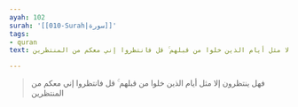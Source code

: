 ```yaml
---
ayah: 102
surah: '[[010-Surah|سورة]]'
tags:
- quran
text: فهل ينتظرون إلا مثل أيام الذين خلوا من قبلهم ۚ قل فانتظروا إني معكم من المنتظرين

---
```

> فهل ينتظرون إلا مثل أيام الذين خلوا من قبلهم ۚ قل فانتظروا إني معكم من المنتظرين

